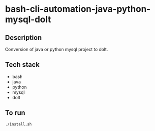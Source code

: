 # bash-cli-automation-java-python-mysql-dolt

## Description
Conversion of java or python mysql project
to dolt.

## Tech stack
- bash
- java
- python
- mysql
- dolt

## To run
`./install.sh`

